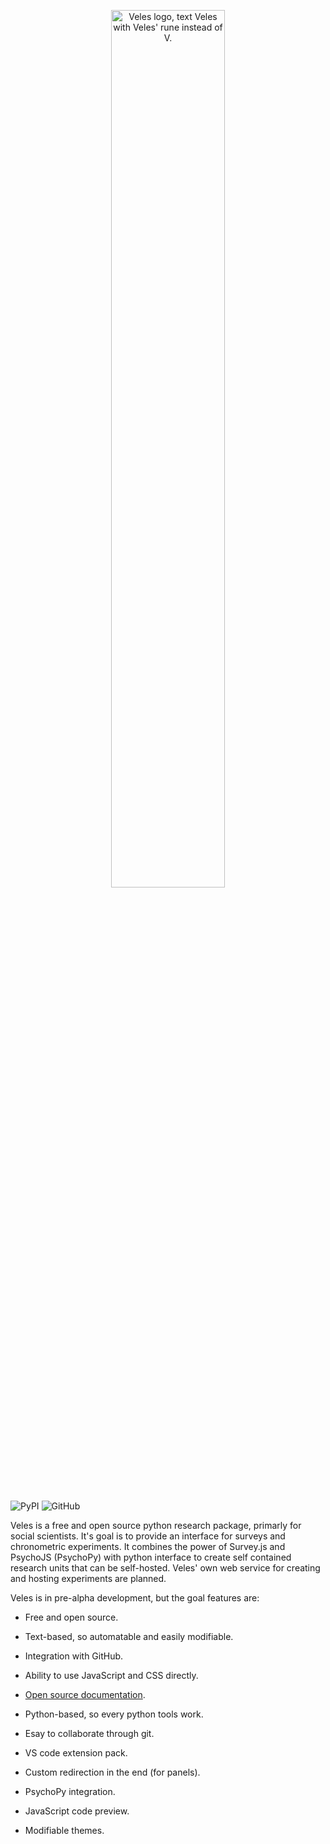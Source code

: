 <p align="center">
  <picture>
    <source media="(prefers-color-scheme: dark)" srcset="./figs/Veles-logo-white.svg">
    <source media="(prefers-color-scheme: light)" srcset="./figs/Veles-logo.svg">
    <img alt="Veles logo, text Veles with Veles' rune instead of V." src="Veles-logo.svg" width=60%>
  </picture>
</p>
<br>

<!-- badges: start -->

![PyPI](https://img.shields.io/pypi/v/velesresearch)
![GitHub](https://img.shields.io/github/license/jakub-jedrusiak/VelesResearch)

<!-- badges: end -->

Veles is a free and open source python research package, primarly for social scientists. It's goal is to provide an interface for surveys and chronometric experiments. It combines the power of Survey.js and PsychoJS (PsychoPy) with python interface to create self contained research units that can be self-hosted. Veles' own web service for creating and hosting experiments are planned.

Veles is in pre-alpha development, but the goal features are:

-   Free and open source.

-   Text-based, so automatable and easily modifiable.

-   Integration with GitHub.

-   Ability to use JavaScript and CSS directly.

-   [Open source documentation](https://jakub-jedrusiak.github.io/veles-docs/).

-   Python-based, so every python tools work.

-   Esay to collaborate through git.

-   VS code extension pack.

-   Custom redirection in the end (for panels).

-   PsychoPy integration.

-   JavaScript code preview.

-   Modifiable themes.
